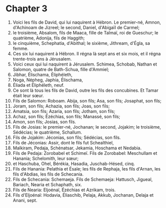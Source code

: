 # Chapter 3

1. Voici les fils de David, qui lui naquirent à Hébron. Le premier-né, Amnon, d'Achinoam de Jizreel; le second, Daniel, d'Abigaïl de Carmel;
2. le troisième, Absalom, fils de Maaca, fille de Talmaï, roi de Gueschur; le quatrième, Adonija, fils de Haggith;
3. le cinquième, Schephatia, d'Abithal; le sixième, Jithream, d'Égla, sa femme.
4. Ces six lui naquirent à Hébron. Il régna là sept ans et six mois, et il régna trente-trois ans à Jérusalem.
5. Voici ceux qui lui naquirent à Jérusalem. Schimea, Schobab, Nathan et Salomon, quatre de Bath-Schua, fille d'Ammiel;
6. Jibhar, Élischama, Éliphéleth,
7. Noga, Népheg, Japhia, Élischama,
8. Éliada et Éliphéleth, neuf.
9. Ce sont là tous les fils de David, outre les fils des concubines. Et Tamar était leur sœur.
10. Fils de Salomon: Roboam. Abija, son fils; Asa, son fils; Josaphat, son fils;
11. Joram, son fils; Achazia, son fils; Joas, son fils;
12. Amatsia, son fils; Azaria, son fils; Jotham, son fils;
13. Achaz, son fils; Ézéchias, son fils; Manassé, son fils;
14. Amon, son fils; Josias, son fils.
15. Fils de Josias: le premier-né, Jochanan; le second, Jojakim; le troisième, Sédécias; le quatrième, Schallum.
16. Fils de Jojakim: Jéconias, son fils; Sédécias, son fils.
17. Fils de Jéconias: Assir, dont le fils fut Schealthiel,
18. Malkiram, Pedaja, Schénatsar, Jekamia, Hoschama et Nedabia.
19. Fils de Pedaja: Zorobabel et Schimeï. Fils de Zorobabel: Meschullam et Hanania; Schelomith, leur sœur;
20. et Haschuba, Ohel, Bérékia, Hasadia, Juschab-Hésed, cinq.
21. Fils de Hanania: Pelathia et Ésaïe; les fils de Rephaja, les fils d'Arnan, les fils d'Abdias, les fils de Schecania.
22. Fils de Schecania: Schemaeja. Fils de Schemaeja: Hattusch, Jigueal, Bariach, Nearia et Schaphath, six.
23. Fils de Nearia: Eljoénaï, Ézéchias et Azrikam, trois.
24. Fils d'Eljoénaï: Hodavia, Éliaschib, Pelaja, Akkub, Jochanan, Delaja et Anani, sept.

